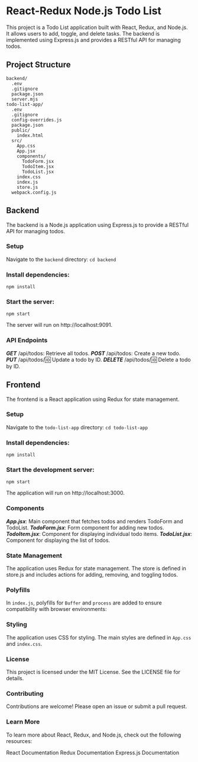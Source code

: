 # React-Redux Node.js Todo List

This project is a Todo List application built with React, Redux, and Node.js. It allows users to add, toggle, and delete tasks. The backend is implemented using Express.js and provides a RESTful API for managing todos.

## Project Structure

```
backend/
  .env
  .gitignore
  package.json
  server.mjs
todo-list-app/
  .env
  .gitignore
  config-overrides.js
  package.json
  public/
    index.html
  src/
    App.css
    App.jsx
    components/
      TodoForm.jsx
      TodoItem.jsx
      TodoList.jsx
    index.css
    index.js
    store.js
  webpack.config.js
```

## Backend

The backend is a Node.js application using Express.js to provide a RESTful API for managing todos.

### Setup

Navigate to the `backend` directory:
`cd backend`

### Install dependencies:

`npm install`

### Start the server:

`npm start`

The server will run on http://localhost:9091.

### API Endpoints

**_GET_** /api/todos: Retrieve all todos.
**_POST_** /api/todos: Create a new todo.
**_PUT_** /api/todos/:id: Update a todo by ID.
**_DELETE_** /api/todos/:id: Delete a todo by ID.

## Frontend

The frontend is a React application using Redux for state management.

### Setup

Navigate to the `todo-list-app` directory:
`cd todo-list-app`

### Install dependencies:

`npm install`

### Start the development server:

`npm start`

The application will run on http://localhost:3000.

### Components

**_App.jsx_**: Main component that fetches todos and renders TodoForm and TodoList.
**_TodoForm.jsx_**: Form component for adding new todos.
**_TodoItem.jsx_**: Component for displaying individual todo items.
**_TodoList.jsx_**: Component for displaying the list of todos.

### State Management

The application uses Redux for state management. The store is defined in store.js and includes actions for adding, removing, and toggling todos.

### Polyfills

In `index.js`, polyfills for `Buffer` and `process` are added to ensure compatibility with browser environments:

### Styling

The application uses CSS for styling. The main styles are defined in `App.css` and `index.css`.

### License

This project is licensed under the MIT License. See the LICENSE file for details.

### Contributing

Contributions are welcome! Please open an issue or submit a pull request.

### Learn More

To learn more about React, Redux, and Node.js, check out the following resources:

React Documentation
Redux Documentation
Express.js Documentation
